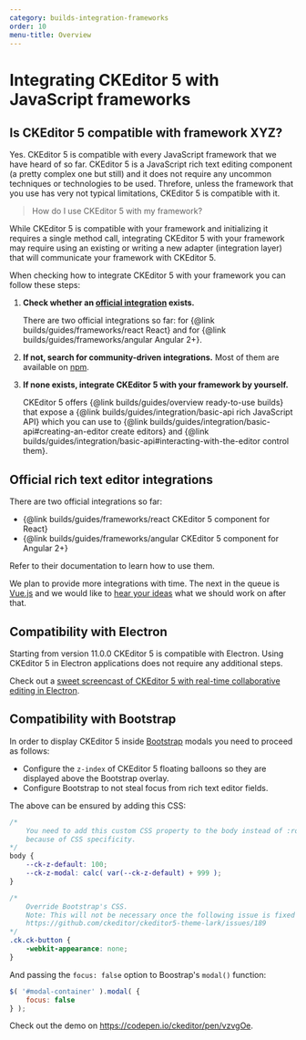 ```yaml
---
category: builds-integration-frameworks
order: 10
menu-title: Overview
---
```


# Integrating CKEditor 5 with JavaScript frameworks

## Is CKEditor 5 compatible with framework XYZ?

Yes. CKEditor 5 is compatible with every JavaScript framework that we have heard of so far. CKEditor 5 is a JavaScript rich text editing component (a pretty complex one but still) and it does not require any uncommon techniques or technologies to be used. Threfore, unless the framework that you use has very not typical limitations, CKEditor 5 is compatible with it.

> How do I use CKEditor 5 with my framework?

While CKEditor 5 is compatible with your framework and initializing it requires a single method call, integrating CKEditor 5 with your framework may require using an existing or writing a new adapter (integration layer) that will communicate your framework with CKEditor 5.

When checking how to integrate CKEditor 5 with your framework you can follow these steps:

1. **Check whether an [official integration](#official-rich-text-editor-integrations) exists.**

	There are two official integrations so far: for {@link builds/guides/frameworks/react React} and for {@link builds/guides/frameworks/angular Angular 2+}.
2. **If not, search for community-driven integrations.** Most of them are available on [npm](https://www.npmjs.com/).
3. **If none exists, integrate CKEditor 5 with your framework by yourself.**

	CKEditor 5 offers {@link builds/guides/overview ready-to-use builds} that expose a {@link builds/guides/integration/basic-api rich JavaScript API} which you can use to {@link builds/guides/integration/basic-api#creating-an-editor create editors} and {@link builds/guides/integration/basic-api#interacting-with-the-editor control them}.

## Official rich text editor integrations

There are two official integrations so far:

* {@link builds/guides/frameworks/react CKEditor 5 component for React}
* {@link builds/guides/frameworks/angular CKEditor 5 component for Angular 2+}

Refer to their documentation to learn how to use them.

We plan to provide more integrations with time. The next in the queue is [Vue.js](https://vuejs.org/) and we would like to [hear your ideas](https://github.com/ckeditor/ckeditor5/issues/1002) what we should work on after that.

## Compatibility with Electron

Starting from version 11.0.0 CKEditor 5 is compatible with Electron. Using CKEditor 5 in Electron applications does not require any additional steps.

Check out a [sweet screencast of CKEditor 5 with real-time collaborative editing in Electron](https://twitter.com/ckeditor/status/1016627687568363520).

## Compatibility with Bootstrap

In order to display CKEditor 5 inside [Bootstrap](https://getbootstrap.com/) modals you need to proceed as follows:

* Configure the `z-index` of CKEditor 5 floating balloons so they are displayed above the Bootstrap overlay.
* Configure Bootstrap to not steal focus from rich text editor fields.

The above can be ensured by adding this CSS:

```css
/*
	You need to add this custom CSS property to the body instead of :root
	because of CSS specificity.
*/
body {
	--ck-z-default: 100;
	--ck-z-modal: calc( var(--ck-z-default) + 999 );
}

/*
	Override Bootstrap's CSS.
	Note: This will not be necessary once the following issue is fixed and released:
	https://github.com/ckeditor/ckeditor5-theme-lark/issues/189
*/
.ck.ck-button {
	-webkit-appearance: none;
}
```

And passing the `focus: false` option to Boostrap's `modal()` function:

```js
$( '#modal-container' ).modal( {
	focus: false
} );
```

Check out the demo on https://codepen.io/ckeditor/pen/vzvgOe.
